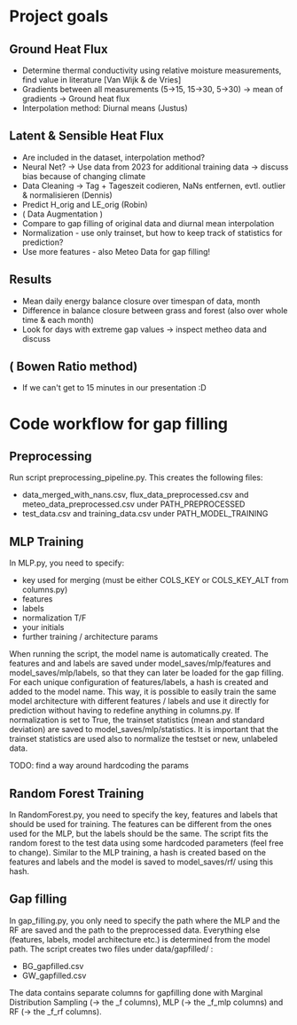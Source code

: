 # Project goals

## Ground Heat Flux
- Determine thermal conductivity using relative moisture measurements, find value in literature [Van Wijk & de Vries]
- Gradients between all measurements (5->15, 15->30, 5->30) -> mean of gradients -> Ground heat flux
- Interpolation method: Diurnal means (Justus)


## Latent & Sensible Heat Flux
- Are included in the dataset, interpolation method?
- Neural Net? -> Use data from 2023 for additional training data -> discuss bias because of changing climate
- Data Cleaning -> Tag + Tageszeit codieren, NaNs entfernen, evtl. outlier & normalisieren (Dennis) 
- Predict H_orig and LE_orig (Robin)
- ( Data Augmentation )
- Compare to gap filling of original data and diurnal mean interpolation
- Normalization - use only trainset, but how to keep track of statistics for prediction?
- Use more features - also Meteo Data for gap filling!


## Results
- Mean daily energy balance closure over timespan of data, month
- Difference in balance closure between grass and forest (also over whole time & each month)
- Look for days with extreme gap values -> inspect metheo data and discuss


## ( Bowen Ratio method) 
- If we can't get to 15 minutes in our presentation :D 


# Code workflow for gap filling

## Preprocessing

Run script preprocessing_pipeline.py. This creates the following files: 
- data_merged_with_nans.csv, flux_data_preprocessed.csv and meteo_data_preprocessed.csv under PATH_PREPROCESSED
- test_data.csv and training_data.csv under PATH_MODEL_TRAINING

## MLP Training

In MLP.py, you need to specify:
- key used for merging (must be either COLS_KEY or COLS_KEY_ALT from columns.py)
- features
- labels
- normalization T/F
- your initials
- further training / architecture params

When running the script, the model name is automatically created. The features and and labels are saved under model_saves/mlp/features and model_saves/mlp/labels, so that they can later be loaded for the gap filling. For each unique configuration of features/labels, a hash is created and added to the model name. This way, it is possible to easily train the same model architecture with different features / labels and use it directly for prediction without having to redefine anything in columns.py. If normalization is set to True, the trainset statistics (mean and standard deviation) are saved to model_saves/mlp/statistics. It is important that the trainset statistics are used also to normalize the testset or new, unlabeled data.

TODO: find a way around hardcoding the params


## Random Forest Training

In RandomForest.py, you need to specify the key, features and labels that should be used for training. The features can be different from the ones used for the MLP, but the labels should be the same. The script fits the random forest to the test data using some hardcoded parameters (feel free to change). Similar to the MLP training, a hash is created based on the features and labels and the model is saved to model_saves/rf/ using this hash. 



## Gap filling

In gap_filling.py, you only need to specify the path where the MLP and the RF are saved and the path to the preprocessed data. Everything else (features, labels, model architecture etc.) is determined from the model path. The script creates two files under data/gapfilled/ :

- BG_gapfilled.csv
- GW_gapfilled.csv

The data contains separate columns for gapfilling done with Marginal Distribution Sampling (-> the _f columns), MLP (-> the _f_mlp columns) and RF (-> the _f_rf columns).

